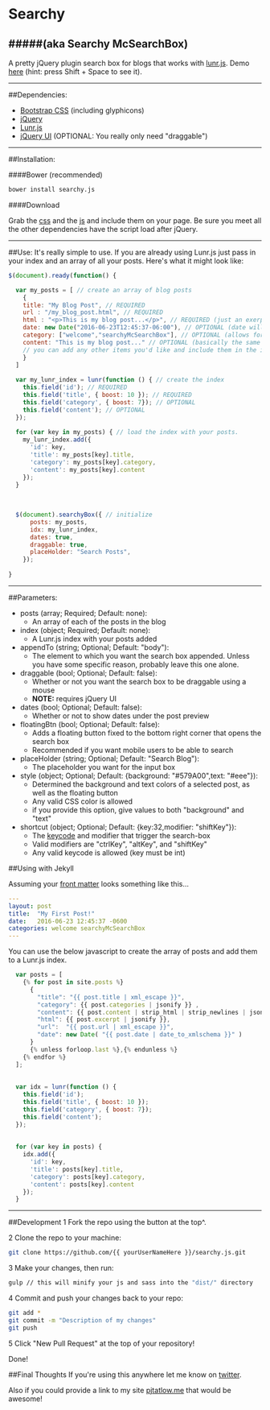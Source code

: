 # Searchy 
#####(aka Searchy McSearchBox)
---
A pretty jQuery plugin search box for blogs that works with [lunr.js](http://lunrjs.com). Demo [here](http://pjtatlow.me/notes) (hint: press Shift + Space to see it).

---
##Dependencies:
* [Bootstrap CSS](getbootstrap.com) (including glyphicons)
* [jQuery](http://jquery.com)
* [Lunr.js](http://lunrjs.com)
* [jQuery UI](https://jqueryui.com) (OPTIONAL: You really only need "draggable")

---

##Installation:

####Bower (recommended)
```bash
bower install searchy.js
```
####Download

Grab the [css](https://raw.githubusercontent.com/pjtatlow/searchy.js/master/dist/searchy.min.css) and the [js](https://raw.githubusercontent.com/pjtatlow/searchy.js/master/dist/searchy.min.js) and include them on your page. Be sure you meet all the other dependencies have the script load after jQuery. 

---

##Use:
It's really simple to use. If you are already using Lunr.js just pass in your index and an array of all your posts. Here's what it might look like:
```js
$(document).ready(function() {

  var my_posts = [ // create an array of blog posts
    { 
    title: "My Blog Post", // REQUIRED 
    url : "/my_blog_post.html", // REQUIRED
    html : "<p>This is my blog post...</p>", // REQUIRED (just an exerpt of the post)
    date: new Date("2016-06-23T12:45:37-06:00"), // OPTIONAL (date will show underneath preview)
    category: ["welcome","searchyMcSearchBox"], // OPTIONAL (allows for searching by category)
    content: "This is my blog post..." // OPTIONAL (basically the same as html but with the tags removed)
    // you can add any other items you'd like and include them in the index for searching
    }
  ]
  
  var my_lunr_index = lunr(function () { // create the index
    this.field('id'); // REQUIRED
    this.field('title', { boost: 10 }); // REQUIRED
    this.field('category', { boost: 7}); // OPTIONAL
    this.field('content'); // OPTIONAL
  }); 
  
  for (var key in my_posts) { // load the index with your posts.
    my_lunr_index.add({
      'id': key,
      'title': my_posts[key].title,
      'category': my_posts[key].category,
      'content': my_posts[key].content
    });  
  }
  
  
  
  $(document).searchyBox({ // initialize
      posts: my_posts,
      idx: my_lunr_index,
      dates: true,
      draggable: true,
      placeHolder: "Search Posts",
    });
    
}
```

---
##Parameters:


* posts (array; Required; Default: none):
  * An array of each of the posts in the blog
* index (object; Required; Default: none):
  * A Lunr.js index with your posts added
* appendTo (string; Optional; Default: "body"):
  * The element to which you want the search box appended. Unless you have some specific reason, probably leave this one alone.
* draggable (bool; Optional; Default: false):
  * Whether or not you want the search box to be draggable using a mouse
  * **NOTE:** requires jQuery UI
* dates (bool; Optional; Default: false):
  * Whether or not to show dates under the post preview
* floatingBtn (bool; Optional; Default: false): 
  * Adds a floating button fixed to the bottom right corner that opens the search box
  * Recommended if you want mobile users to be able to search
* placeHolder (string; Optional; Default: "Search Blog"):
  * The placeholder you want for the input box
* style (object; Optional; Default: {background: "#579A00",text: "#eee"}):
  * Determined the background and text colors of a selected post, as well as the floating button
  * Any valid CSS color is allowed
  * if you provide this option, give values to both "background" and "text"
* shortcut (object; Optional; Default: {key:32,modifier: "shiftKey"}):
  * The [keycode](https://css-tricks.com/snippets/javascript/javascript-keycodes/#article-header-id-1) and modifier that trigger the search-box
  * Valid modifiers are "ctrlKey", "altKey", and "shiftKey"
  * Any valid keycode is allowed (key must be int)

##Using with Jekyll

Assuming your [front matter](https://jekyllrb.com/docs/frontmatter/) looks something like this...
```yaml
---
layout: post
title:  "My First Post!"
date:   2016-06-23 12:45:37 -0600
categories: welcome searchyMcSearchBox
---

```
You can use the below javascript to create the array of posts and add them to a Lunr.js index.

```js
  var posts = [ 
    {% for post in site.posts %}
      {
        "title": "{{ post.title | xml_escape }}",
        "category": {{ post.categories | jsonify }} ,
        "content": {{ post.content | strip_html | strip_newlines | jsonify }},
        "html": {{ post.excerpt | jsonify }},
        "url":  "{{ post.url | xml_escape }}",
        "date": new Date( "{{ post.date | date_to_xmlschema }}" )
      }
      {% unless forloop.last %},{% endunless %}
    {% endfor %}
  ];
  
  
  var idx = lunr(function () {
    this.field('id');
    this.field('title', { boost: 10 });
    this.field('category', { boost: 7});
    this.field('content');
  });  
  
 
  for (var key in posts) {
    idx.add({
      'id': key,
      'title': posts[key].title,
      'category': posts[key].category,
      'content': posts[key].content
    });  
  }

```

---

##Development
1 Fork the repo using the button at the top^.

2 Clone the repo to your machine:
```bash
git clone https://github.com/{{ yourUserNameHere }}/searchy.js.git
```
3 Make your changes, then run:
```bash
gulp // this will minify your js and sass into the "dist/" directory
```
4 Commit and push your changes back to your repo:
```bash
git add *
git commit -m "Description of my changes"
git push
```
5 Click "New Pull Request" at the top of your repository!

Done!

##Final Thoughts
If you're using this anywhere let me know on [twitter](twitter.com/pjtatlow).

Also if you could provide a link to my site [pjtatlow.me](pjtatlow.me) that would be awesome!


